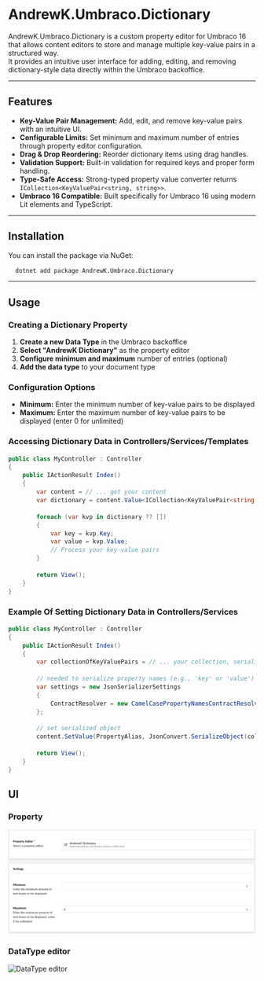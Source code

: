 # AndrewK.Umbraco.Dictionary

AndrewK.Umbraco.Dictionary is a custom property editor for Umbraco 16 that allows content editors to store and manage multiple key-value pairs in a structured way.  
It provides an intuitive user interface for adding, editing, and removing dictionary-style data directly within the Umbraco backoffice.

---

## Features

- **Key-Value Pair Management:** Add, edit, and remove key-value pairs with an intuitive UI.
- **Configurable Limits:** Set minimum and maximum number of entries through property editor configuration.
- **Drag & Drop Reordering:** Reorder dictionary items using drag handles.
- **Validation Support:** Built-in validation for required keys and proper form handling.
- **Type-Safe Access:** Strong-typed property value converter returns `ICollection<KeyValuePair<string, string>>`.
- **Umbraco 16 Compatible:** Built specifically for Umbraco 16 using modern Lit elements and TypeScript.

---

## Installation

You can install the package via NuGet:

```bash
  dotnet add package AndrewK.Umbraco.Dictionary
```

---

## Usage

### Creating a Dictionary Property

1. **Create a new Data Type** in the Umbraco backoffice
2. **Select "AndrewK Dictionary"** as the property editor
3. **Configure minimum and maximum** number of entries (optional)
4. **Add the data type** to your document type

### Configuration Options

- **Minimum:** Enter the minimum number of key-value pairs to be displayed
- **Maximum:** Enter the maximum number of key-value pairs to be displayed (enter 0 for unlimited)

### Accessing Dictionary Data in Controllers/Services/Templates

```csharp
public class MyController : Controller
{
    public IActionResult Index()
    {
        var content = // ... get your content
        var dictionary = content.Value<ICollection<KeyValuePair<string, string>>>("myDictionaryProperty");
        
        foreach (var kvp in dictionary ?? [])
        {
            var key = kvp.Key;
            var value = kvp.Value;
            // Process your key-value pairs
        }
        
        return View();
    }
}
```

### Example Of Setting Dictionary Data in Controllers/Services

```csharp
public class MyController : Controller
{
    public IActionResult Index()
    {
        var collectionOfKeyValuePairs = // ... your collection, serializable to a list of key-value pairs
        
        // needed to serialize property names (e.g., 'key' or 'value') in a way the converter can deserialize them
        var settings = new JsonSerializerSettings
        {
            ContractResolver = new CamelCasePropertyNamesContractResolver()
        };
        
        // set serialized object
        content.SetValue(PropertyAlias, JsonConvert.SerializeObject(collectionOfKeyValuePairs, settings));
        
        return View();
    }
}
```

## UI

### Property
![Property](https://raw.githubusercontent.com/KudAndrii/UmbracoExtensions/refs/heads/master/AndrewK.Umbraco.Extensions.Dictionary/docs/data-type-editor-example.png)

### DataType editor

![DataType editor](https://raw.githubusercontent.com/KudAndrii/UmbracoExtensions/refs/heads/master/AndrewK.Umbraco.Extensions.Dictionary/docs/backoffice-example.png)